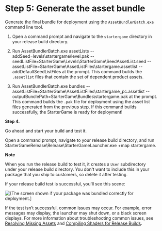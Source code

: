 # Step 5: Generate the asset bundle<a name="asset-bundler-starter-game-tutorial-step5"></a>

Generate the final bundle for deployment using the `AssetBundlerBatch.exe` command line tool\. 

1. Open a command prompt and navigate to the `startergame` directory in your release build directory\.

1. Run AssetBundlerBatch\.exe assetLists \-\-addSeed=levels\\startergame\\level\.pak \-\-seedListFile=StarterGame\\Levels\\StarterGame\\SeedAssetList\.seed \-\-assetListFile=StarterGame\\AssetListFiles\\startergame\.assetlist \-\-addDefaultSeedListFiles at the prompt\. This command builds the `.assetlist` files that contain the set of dependent product assets\.

1. Run AssetBundlerBatch\.exe bundles \-\-assetListFile=StarterGame\\AssetListFiles\\startergame\_pc\.assetlist \-\-outputBundlePath=StarterGame\\Bundles\\startergame\.pak at the prompt\. This command builds the `.pak` file for deployment using the asset list files generated from the previous step\. If this command builds successfully, the StarterGame is ready for deployment\!

**Step 4\.**

Go ahead and start your build and test it\. 

Open a command prompt, navigate to your release build directory, and run StarterGameRelease\\Release\\StarterGameLauncher\.exe \+map startergame\. 

**Note** 

When you run the release build to test it, it creates a `User` subdirectory under your release build directory\. You don't want to include this in your package that you ship to customers, so delete it after testing\.

If your release build test is successful, you'll see this scene:

![\[The screen shown if your package was bundled correctly for deployment.\]](http://docs.aws.amazon.com/lumberyard/latest/userguide/images/assetbundler/asset-bundler-qs-starter-game-release.png)

If the test isn't successful, common issues may occur\. For example, error messages may display, the launcher may shut down, or a black screen displays\. For more information about troubleshooting common issues, see [Resolving Missing Assets](asset-bundler-assets-resolving.md) and [Compiling Shaders for Release Builds](asset-pipeline-shader-compilation.md)\.
